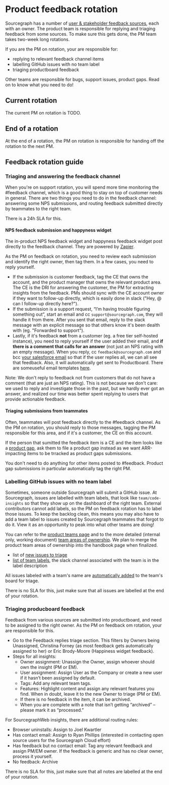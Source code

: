 # Product feedback rotation

Sourcegraph has a number of [user & stakeholder feedback sources](user_stakeholder_feedback.md), each with an owner. The product team is responsible for replying and triaging feedback from some sources. To make sure this gets done, the PM team takes two-week long rotations.

If you are the PM on rotation, your are responsible for:

- replying to relevant feedback channel items
- labelling GitHub issues with no team label
- triaging productboard feedback

Other teams are responsible for bugs, support issues, product gaps. Read on to know what you need to do!

## Current rotation

The current PM on rotation is TODO.

## End of a rotation

At the end of a rotation, the PM on rotation is responsible for handing off the rotation to the next PM.

## Feedback rotation guide

### Triaging and answering the feedback channel

When you're on support rotation, you will spend more time monitoring the #feedback channel, which is a good thing to stay on top of customer needs in general. There are two things you need to do in the feedback channel: answering some NPS submissions, and routing feedback submitted directly by teammates to the right team.

There is a 24h SLA for this.

#### NPS feedback submission and happyness widget

The in-product NPS feedback widget and happyness feedback widget post directly to the feedback channel. They are powered by [Zapier](https://zapier.com/app/zaps/folder/828861).

As the PM on feedback on rotation, you need to review each submission and identify the right owner, then tag them. In a few cases, you need to reply yourself.

- If the submission is customer feedback, tag the CE that owns the account, and the product manager that owns the relevant product area. The CE is the DRI for answering the customer, the PM for extracting insights from the feedback. PMs should sync with the CE account owner if they want to follow-up directly, which is easily done in slack ("Hey, @<ce-owner> can I follow-up directly here?").
- If the submission is a support request, “I’m having trouble figuring something out”, start an email and cc `support@sourcegraph.com`, they will handle it from there. After you sent that email, reply to the slack message with an explicit message so that others know it's been dealth with (eg. "Forwarded to support").
- Lastly, if it's feedback **not** from a customer (eg. a free tier self-hosted instance), you need to reply yourself if the user added their email, and **if there is a comment that calls for an answer** (not just an NPS rating with an empty message). When you reply, cc `feedback@sourcegraph.com` and bcc [your salesforce email](https://www.google.com/url?q=https://sourcegraph2020.lightning.force.com/lightning/settings/personal/EmailToSalesforceUserSetup/home&sa=D&source=docs&ust=1644257326395356&usg=AOvVaw0KQKoT-nlb8dZb8xk7iyPa) so that if the user replies all, we can all see that feedback. Also, it will automatically get sent to Productboard. There are someuseful email templates [here](https://docs.google.com/document/d/1TTRjK-CL38fdCvrVUgRL70agUiwDbQFJXCo8IuJmLls/edit#).

Note: We don't reply to feedback not from customers that do not have a comment (that are just an NPS rating). This is not because we don't care: we used to reply and investigate those in the past, but we hardly ever got an answer, and realized our time was better spent replying to users that provide actionable feedback.

#### Triaging submissions from teammates

Often, teammates will post feedback directly to the #feedback channel. As the PM on rotation, you should reply to those messages, tagging the PM responsible for this area, and if it's a customer, the CE on this account.

If the person that sumitted the feedback item is a CE and the item looks like a [product gap](surfacing_product_feedback.md#what-is-a-product-gap), ask them to file a product gap instead as we want ARR-impacting items to be trracked as product gaps submissions.

You don't need to do anything for other items posted to #feedback. Product gap submissions in particular automatically tag the right PM.

### Labelling GitHub issues with no team label

Sometimes, someone outside Sourcegraph will submit a GitHub issue. At Sourcegraph, issues are labelled with team labels, that look like `team/code-insights` so that they show up on the dashboard of the right team. External contributors cannot add labels, so the PM on feedback rotation has to label those issues. To keep the backlog clean, this means you may also have to add a team label to issues created by Sourcegraph teammates that forgot to do it. View it as an opportunity to peak into what other teams are doing!

You can refer to the [product teams page](../team/product_teams.md) and to the more detailed (internal only, working document) [team areas of ownership](../../engineering/process/engineering_ownership.md). We plan to merge the product team areas of ownership into the handbook page when finalized.

- list of [new issues to triage](https://github.com/sourcegraph/sourcegraph/issues?page=2&q=is%3Aissue+no%3Alabel+is%3Aopen)
- [list of team labels](https://github.com/sourcegraph/sourcegraph/labels?q=team+%2F), the slack channel associated with the team is in the label description

All issues labeled with a team's name are [automatically added](https://github.com/sourcegraph/sourcegraph/blob/main/.github/workflows/label-move.yml) to the team's board for triage.

There is no SLA for this, just make sure that all issues are labelled at the end of your rotation.

### Triaging producboard feedback

Feedback from various sources are submitted into productboard, and need to be assigned to the right owner. As the PM on feedback om rotation, your are responsible for this.

- Go to the Feedback replies triage section. This filters by Owners being Unassigned, Christina Forney (as most feedback gets automatically assigned to her) or Eric Brody-Moore (Happiness widget feedback).
- Steps for all insights:
  - Owner assignment: Unassign the Owner, assign whoever should own the insight (PM or EM).
  - User assignment: Assign User as the Company or create a new user if it hasn’t been assigned by default.
  - Tags: Add any relevant team tags.
  - Features: Highlight content and assign any relevant features you find. When in doubt, leave it to the new Owner to triage (PM or EM).
  - If there is no feedback in the item, it can be archived.
  - When you are complete with a note that isn’t getting “archived” – please mark it as “processed.”

For SourcegraphWeb insights, there are additional routing rules:

- Browser uninstalls: Assign to Joel Kwartler
- Has contact email: Assign to Ryan Phillips (interested in contacting open source users for the Sourcegraph Cloud effort)
- Has feedback but no contact email: Tag any relevant feedback and assign PM/EM owner. If the feedback is generic and has no clear owner, process it yourself.
- No feedback: Archive

There is no SLA for this, just make sure that all notes are labelled at the end of your rotation.

